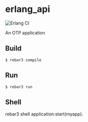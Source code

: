 erlang_api
=====
![Erlang CI](https://github.com/ehansen31/erlang_api/workflows/Erlang%20CI/badge.svg)
    
An OTP application

Build
-----

    $ rebar3 compile

Run
-----
    $ rebar3 run

Shell
-----
rebar3 shell
application:start(myapp).

